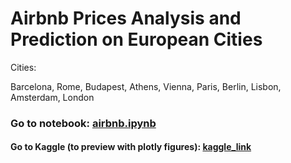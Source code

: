 # Airbnb Prices Analysis and Prediction on European Cities

Cities:

Barcelona, Rome, Budapest, Athens, Vienna, Paris, Berlin, Lisbon, Amsterdam, London


### Go to notebook: [airbnb.ipynb](https://github.com/hmtcelik/airbnb-prices/blob/main/airbnb.ipynb)

#### Go to Kaggle (to preview with plotly figures): [kaggle_link](https://www.kaggle.com/code/abdulhamitcelik/airbnb-prices-analysing-and-prediction)
